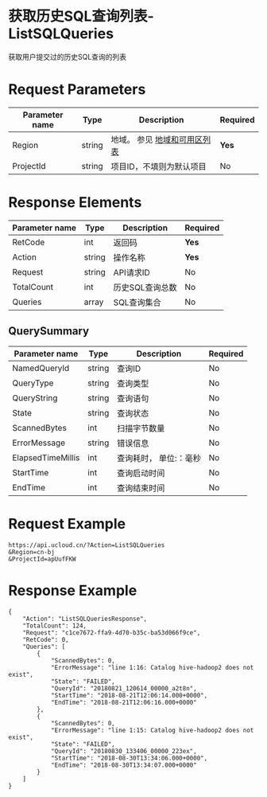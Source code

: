 # 获取历史SQL查询列表-ListSQLQueries

获取用户提交过的历史SQL查询的列表

# Request Parameters
|Parameter name|Type|Description|Required|
|---|---|---|---|
|Region|string|地域。 参见 [地域和可用区列表](api/summary/regionlist)|**Yes**|
|ProjectId|string|项目ID，不填则为默认项目|No|

# Response Elements
|Parameter name|Type|Description|Required|
|---|---|---|---|
|RetCode|int|返回码|**Yes**|
|Action|string|操作名称|**Yes**|
|Request|string|API请求ID|No|
|TotalCount|int|历史SQL查询总数|No|
|Queries|array|SQL查询集合|No|

## QuerySummary
|Parameter name|Type|Description|Required|
|---|---|---|---|
|NamedQueryId|string|查询ID|No|
|QueryType|string|查询类型|No|
|QueryString|string|查询语句|No|
|State|string|查询状态|No|
|ScannedBytes|int|扫描字节数量|No|
|ErrorMessage|string|错误信息|No|
|ElapsedTimeMillis|int|查询耗时， 单位:：毫秒|No|
|StartTime|int|查询启动时间|No|
|EndTime|int|查询结束时间|No|

# Request Example
```
https://api.ucloud.cn/?Action=ListSQLQueries
&Region=cn-bj
&ProjectId=apUufFKW
```

# Response Example
```
{
    "Action": "ListSQLQueriesResponse", 
    "TotalCount": 124, 
    "Request": "c1ce7672-ffa9-4d70-b35c-ba53d066f9ce", 
    "RetCode": 0, 
    "Queries": [
        {
            "ScannedBytes": 0, 
            "ErrorMessage": "line 1:16: Catalog hive-hadoop2 does not exist", 
            "State": "FAILED", 
            "QueryId": "20180821_120614_00000_a2t8n", 
            "StartTime": "2018-08-21T12:06:14.000+0000", 
            "EndTime": "2018-08-21T12:06:16.000+0000"
        }, 
        {
            "ScannedBytes": 0, 
            "ErrorMessage": "line 1:15: Catalog hive-hadoop2 does not exist", 
            "State": "FAILED", 
            "QueryId": "20180830_133406_00000_223ex", 
            "StartTime": "2018-08-30T13:34:06.000+0000", 
            "EndTime": "2018-08-30T13:34:07.000+0000"
        }
    ]
}
```

